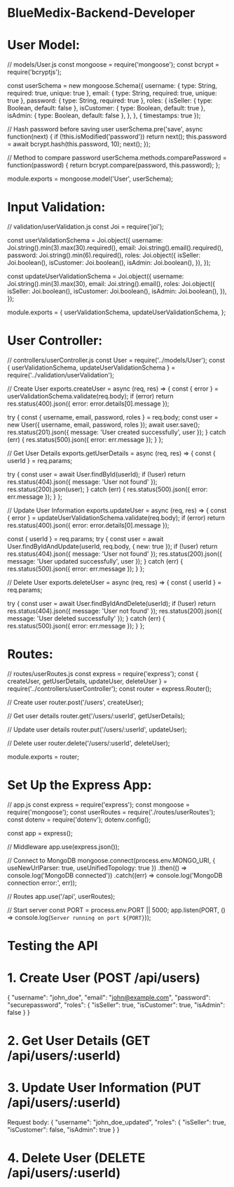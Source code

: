 # BlueMedix-Backend-Developer

# User Model:

// models/User.js
const mongoose = require('mongoose');
const bcrypt = require('bcryptjs');

const userSchema = new mongoose.Schema({
  username: { type: String, required: true, unique: true },
  email: { type: String, required: true, unique: true },
  password: { type: String, required: true },
  roles: {
    isSeller: { type: Boolean, default: false },
    isCustomer: { type: Boolean, default: true },
    isAdmin: { type: Boolean, default: false },
  },
}, { timestamps: true });

// Hash password before saving user
userSchema.pre('save', async function(next) {
  if (!this.isModified('password')) return next();
  this.password = await bcrypt.hash(this.password, 10);
  next();
});

// Method to compare password
userSchema.methods.comparePassword = function(password) {
  return bcrypt.compare(password, this.password);
};

module.exports = mongoose.model('User', userSchema);



# Input Validation:

// validation/userValidation.js
const Joi = require('joi');

const userValidationSchema = Joi.object({
  username: Joi.string().min(3).max(30).required(),
  email: Joi.string().email().required(),
  password: Joi.string().min(6).required(),
  roles: Joi.object({
    isSeller: Joi.boolean(),
    isCustomer: Joi.boolean(),
    isAdmin: Joi.boolean(),
  }),
});

const updateUserValidationSchema = Joi.object({
  username: Joi.string().min(3).max(30),
  email: Joi.string().email(),
  roles: Joi.object({
    isSeller: Joi.boolean(),
    isCustomer: Joi.boolean(),
    isAdmin: Joi.boolean(),
  }),
});

module.exports = {
  userValidationSchema,
  updateUserValidationSchema,
};


# User Controller:
// controllers/userController.js
const User = require('../models/User');
const { userValidationSchema, updateUserValidationSchema } = require('../validation/userValidation');

// Create User
exports.createUser = async (req, res) => {
  const { error } = userValidationSchema.validate(req.body);
  if (error) return res.status(400).json({ error: error.details[0].message });

  try {
    const { username, email, password, roles } = req.body;
    const user = new User({ username, email, password, roles });
    await user.save();
    res.status(201).json({ message: 'User created successfully', user });
  } catch (err) {
    res.status(500).json({ error: err.message });
  }
};

// Get User Details
exports.getUserDetails = async (req, res) => {
  const { userId } = req.params;
  
  try {
    const user = await User.findById(userId);
    if (!user) return res.status(404).json({ message: 'User not found' });
    res.status(200).json(user);
  } catch (err) {
    res.status(500).json({ error: err.message });
  }
};

// Update User Information
exports.updateUser = async (req, res) => {
  const { error } = updateUserValidationSchema.validate(req.body);
  if (error) return res.status(400).json({ error: error.details[0].message });

  const { userId } = req.params;
  try {
    const user = await User.findByIdAndUpdate(userId, req.body, { new: true });
    if (!user) return res.status(404).json({ message: 'User not found' });
    res.status(200).json({ message: 'User updated successfully', user });
  } catch (err) {
    res.status(500).json({ error: err.message });
  }
};

// Delete User
exports.deleteUser = async (req, res) => {
  const { userId } = req.params;

  try {
    const user = await User.findByIdAndDelete(userId);
    if (!user) return res.status(404).json({ message: 'User not found' });
    res.status(200).json({ message: 'User deleted successfully' });
  } catch (err) {
    res.status(500).json({ error: err.message });
  }
};


#  Routes:
// routes/userRoutes.js
const express = require('express');
const { createUser, getUserDetails, updateUser, deleteUser } = require('../controllers/userController');
const router = express.Router();

// Create user
router.post('/users', createUser);

// Get user details
router.get('/users/:userId', getUserDetails);

// Update user details
router.put('/users/:userId', updateUser);

// Delete user
router.delete('/users/:userId', deleteUser);

module.exports = router;
# Set Up the Express App:

// app.js
const express = require('express');
const mongoose = require('mongoose');
const userRoutes = require('./routes/userRoutes');
const dotenv = require('dotenv');
dotenv.config();

const app = express();

// Middleware
app.use(express.json());

// Connect to MongoDB
mongoose.connect(process.env.MONGO_URI, { useNewUrlParser: true, useUnifiedTopology: true })
  .then(() => console.log('MongoDB connected'))
  .catch((err) => console.log('MongoDB connection error:', err));

// Routes
app.use('/api', userRoutes);

// Start server
const PORT = process.env.PORT || 5000;
app.listen(PORT, () => console.log(`Server running on port ${PORT}`));


#  Testing the API
# 1. Create User (POST /api/users)
{
  "username": "john_doe",
  "email": "john@example.com",
  "password": "securepassword",
  "roles": {
    "isSeller": true,
    "isCustomer": true,
    "isAdmin": false
  }
}

# 2. Get User Details (GET /api/users/:userId)

# 3. Update User Information (PUT /api/users/:userId)

Request body:
 {
  "username": "john_doe_updated",
  "roles": {
    "isSeller": true,
    "isCustomer": false,
    "isAdmin": true
  }
}

# 4. Delete User (DELETE /api/users/:userId)

